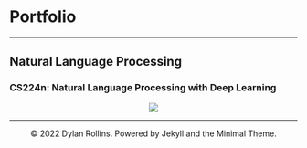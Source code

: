 # Portfolio
---
## Natural Language Processing

### CS224n: Natural Language Processing with Deep Learning




<center><img src="images/nlp.png"/></center>

---
<center>© 2022 Dylan Rollins. Powered by Jekyll and the Minimal Theme.</center>
